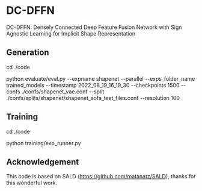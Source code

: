 # DC-DFFN
DC-DFFN: Densely Connected Deep Feature Fusion Network with Sign Agnostic Learning for Implicit Shape Representation


## Generation 

cd ./code  

python evaluate/eval.py --expname shapenet --parallel --exps_folder_name trained_models --timestamp 2022_08_19_16_19_30 --checkpoints 1500 --confs ./confs/shapenet_vae.conf --split ./confs/splits/shapenet/shapenet_sofa_test_files.conf --resolution 100

## Training 
cd ./code 

python training/exp_runner.py 

## Acknowledgement 
This code is based on SALD (https://github.com/matanatz/SALD), thanks for this wonderful work. 
